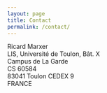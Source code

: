 ```yaml
---
layout: page
title: Contact
permalink: /contact/
---
```


Ricard Marxer <br/>
LIS, Université de Toulon, Bât. X <br/>
Campus de La Garde <br/>
CS 60584 <br/>
83041 Toulon CEDEX 9 <br/>
FRANCE <br/>



